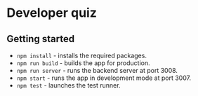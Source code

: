 # Developer quiz

## Getting started

* `npm install` - installs the required packages.
* `npm run build` - builds the app for production.
* `npm run server` - runs the backend server at port 3008.
* `npm start` - runs the app in development mode at port 3007.
* `npm test` - launches the test runner.

